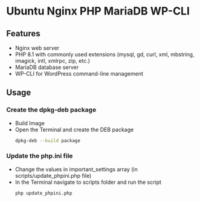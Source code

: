 # Ubuntu Nginx PHP MariaDB WP-CLI

## Features

- Nginx web server
- PHP 8.1 with commonly used extensions (mysql, gd, curl, xml, mbstring, imagick, intl, xmlrpc, zip, etc.)
- MariaDB database server
- WP-CLI for WordPress command-line management

## Usage

### Create the dpkg-deb package
- Build Image
- Open the Terminal and create the DEB package
  ```bash
  dpkg-deb --build package
  ```
### Update the php.ini file
- Change the values in important_settings array (in scripts/update_phpini.php file)
- In the Terminal navigate to scripts folder and run the script
  ```bash
  php update_phpini.php
  ```